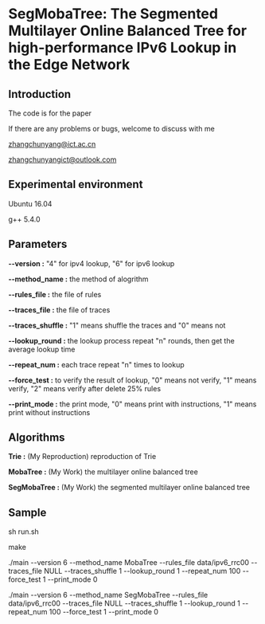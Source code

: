 # SegMobaTree: The Segmented Multilayer Online Balanced Tree for high-performance IPv6 Lookup in the Edge Network

## Introduction
The code is for the paper

If there are any problems or bugs, welcome to discuss with me

zhangchunyang@ict.ac.cn

zhangchunyangict@outlook.com

## Experimental environment

Ubuntu 16.04

g++ 5.4.0

## Parameters
**--version :**                 "4" for ipv4 lookup, "6" for ipv6 lookup

**--method_name :**             the method of alogrithm

**--rules_file :**              the file of rules

**--traces_file :**             the file of traces

**--traces_shuffle :**          "1" means shuffle the traces and "0" means not

**--lookup_round :**            the lookup process repeat "n" rounds, then get the average lookup time

**--repeat_num :**              each trace repeat "n" times to lookup

**--force_test :**              to verify the result of lookup, "0" means not verify, "1" means verify, "2" means verify after delete 25% rules

**--print_mode :**              the print mode, "0" means print with instructions, "1" means print without instructions


## Algorithms
**Trie :**                      (My Reproduction)    reproduction of Trie

**MobaTree :**                  (My Work)            the multilayer online balanced tree

**SegMobaTree :**               (My Work)            the segmented multilayer online balanced tree


## Sample
sh run.sh

make

./main --version 6 --method_name MobaTree    --rules_file data/ipv6_rrc00 --traces_file NULL --traces_shuffle 1 --lookup_round 1 --repeat_num 100 --force_test 1 --print_mode 0

./main --version 6 --method_name SegMobaTree --rules_file data/ipv6_rrc00 --traces_file NULL --traces_shuffle 1 --lookup_round 1 --repeat_num 100 --force_test 1 --print_mode 0
